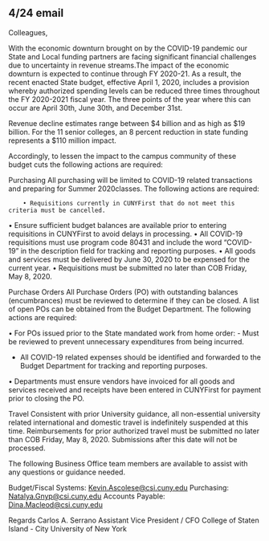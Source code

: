 4/24 email
----

Colleagues,

With the economic downturn brought on by the COVID-19 pandemic our State and Local funding partners are facing significant financial challenges due to uncertainty in revenue streams.The impact of the economic downturn is expected to continue through FY 2020-21.  As a result, the recent enacted State budget, effective April 1, 2020, includes a provision whereby authorized spending levels can be reduced three times throughout the FY 2020-2021 fiscal year. The three points of the year where this can occur are April 30th, June 30th, and December 31st.
 
Revenue decline estimates range between \$4 billion and as high as \$19 billion. For the 11 senior colleges, an 8 percent reduction in state funding represents a \$110 million impact.
 
Accordingly, to lessen the impact to the campus community of these budget cuts the following actions are required:
 
Purchasing
All purchasing will be limited to COVID-19 related transactions and preparing for Summer 2020classes.  The following actions are required:
 
        • Requisitions currently in CUNYFirst that do not meet this criteria must be cancelled.
• Ensure sufficient budget balances are available prior to entering requisitions in CUNYFirst to avoid delays in processing.
• All COVID-19 requisitions must use program code 80431 and include the word “COVID-19” in the description field for tracking and reporting purposes.
• All goods and services must be delivered by June 30, 2020 to be expensed for the current year.
• Requisitions must be submitted no later than COB Friday, May 8, 2020.
 
Purchase Orders
All Purchase Orders (PO) with outstanding balances (encumbrances) must be reviewed to determine if they can be closed. A list of open POs can be obtained from the Budget Department.  The following actions are required:
 
• For POs issued prior to the State mandated work from home order:
        - Must be reviewed to prevent unnecessary expenditures from being incurred.
- All COVID-19 related expenses should be identified and forwarded to the Budget Department for tracking and reporting purposes.
 
• Departments must ensure vendors have invoiced for all goods and services received and receipts have been entered in CUNYFirst for payment prior to closing the PO.
 
Travel
Consistent with prior University guidance, all non-essential university related international and domestic travel is indefinitely suspended at this time.  Reimbursements for prior authorized travel must be submitted no later than COB Friday, May 8, 2020. Submissions after this date will not be processed.
 
The following Business Office team members are available to assist with any questions or guidance needed.
 
Budget/Fiscal Systems:     Kevin.Ascolese@csi.cuny.edu
Purchasing:​​​Natalya.Gnyp@csi.cuny.edu
Accounts Payable: ​    Dina.Macleod@csi.cuny.edu

Regards
Carlos A. Serrano
Assistant Vice President / CFO
College of Staten Island - City University of New York
